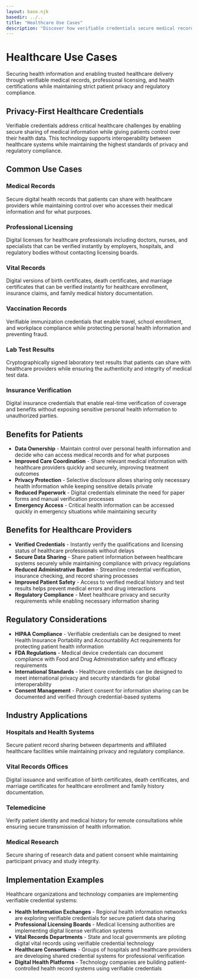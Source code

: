 ```yaml
---
layout: base.njk
basedir: ../..
title: "Healthcare Use Cases"
description: "Discover how verifiable credentials secure medical records, professional licenses, and health certifications while maintaining patient privacy."
---
```


<div class="hero">
  <div class="container">
    <h1>Healthcare Use Cases</h1>
    <p>
Securing health information and enabling trusted healthcare delivery through
verifiable medical records, professional licensing, and health certifications
while maintaining strict patient privacy and regulatory compliance.
    </p>
  </div>
</div>

<section class="content-section">
  <div class="container">
    <h2 class="section-title">Privacy-First Healthcare Credentials</h2>
    <p class="section-subtitle">
Verifiable credentials address critical healthcare challenges by enabling
secure sharing of medical information while giving patients control over
their health data. This technology supports interoperability between
healthcare systems while maintaining the highest standards of privacy and
regulatory compliance.
    </p>
  </div>
</section>

<section class="content-section">
  <div class="container">
    <h2 class="section-title">Common Use Cases</h2>
    <div class="feature-grid">
      <div class="feature-card">
        <h3><i class="fas fa-file-medical"></i>Medical Records</h3>
        <p>
Secure digital health records that patients can share with healthcare
providers while maintaining control over who accesses their medical
information and for what purposes.
        </p>
      </div>
      <div class="feature-card">
        <h3><i class="fas fa-user-md"></i>Professional Licensing</h3>
        <p>
Digital licenses for healthcare professionals including doctors, nurses, and
specialists that can be verified instantly by employers, hospitals, and
regulatory bodies without contacting licensing boards.
        </p>
      </div>
      <div class="feature-card">
        <h3><i class="fas fa-heartbeat"></i>Vital Records</h3>
        <p>
Digital versions of birth certificates, death certificates, and marriage
certificates that can be verified instantly for healthcare enrollment,
insurance claims, and family medical history documentation.
        </p>
      </div>
      <div class="feature-card">
        <h3><i class="fas fa-syringe"></i>Vaccination Records</h3>
        <p>
Verifiable immunization credentials that enable travel, school enrollment,
and workplace compliance while protecting personal health information and
preventing fraud.
        </p>
      </div>
      <div class="feature-card">
        <h3><i class="fas fa-vial"></i>Lab Test Results</h3>
        <p>
Cryptographically signed laboratory test results that patients can share
with healthcare providers while ensuring the authenticity and integrity of
medical test data.
        </p>
      </div>
      <div class="feature-card">
        <h3><i class="fas fa-shield-alt"></i>Insurance Verification</h3>
        <p>
Digital insurance credentials that enable real-time verification of coverage
and benefits without exposing sensitive personal health information to
unauthorized parties.
        </p>
      </div>
    </div>
  </div>
</section>

<section class="content-section">
  <div class="container">
    <h2 class="section-title">Benefits for Patients</h2>
    <ul>
      <li>
<strong>Data Ownership</strong> - Maintain control over personal health
information and decide who can access medical records and for what purposes
      </li>
      <li>
<strong>Improved Care Coordination</strong> - Share relevant medical
information with healthcare providers quickly and securely, improving
treatment outcomes
      </li>
      <li>
<strong>Privacy Protection</strong> - Selective disclosure allows sharing
only necessary health information while keeping sensitive details private
      </li>
      <li>
<strong>Reduced Paperwork</strong> - Digital credentials eliminate the need
for paper forms and manual verification processes
      </li>
      <li>
<strong>Emergency Access</strong> - Critical health information can be
accessed quickly in emergency situations while maintaining security
      </li>
    </ul>
  </div>
</section>

<section class="content-section">
  <div class="container">
    <h2 class="section-title">Benefits for Healthcare Providers</h2>
    <ul>
      <li>
<strong>Verified Credentials</strong> - Instantly verify the qualifications
and licensing status of healthcare professionals without delays
      </li>
      <li>
<strong>Secure Data Sharing</strong> - Share patient information between
healthcare systems securely while maintaining compliance with privacy
regulations
      </li>
      <li>
<strong>Reduced Administrative Burden</strong> - Streamline credential
verification, insurance checking, and record sharing processes
      </li>
      <li>
<strong>Improved Patient Safety</strong> - Access to verified medical
history and test results helps prevent medical errors and drug interactions
      </li>
      <li>
<strong>Regulatory Compliance</strong> - Meet healthcare privacy and
security requirements while enabling necessary information sharing
      </li>
    </ul>
  </div>
</section>

<section class="content-section">
  <div class="container">
    <h2 class="section-title">Regulatory Considerations</h2>
    <ul>
      <li>
<strong>HIPAA Compliance</strong> - Verifiable credentials can be designed
to meet Health Insurance Portability and Accountability Act requirements for
protecting patient health information
      </li>
      <li>
<strong>FDA Regulations</strong> - Medical device credentials can document
compliance with Food and Drug Administration safety and efficacy requirements
      </li>
      <li>
<strong>International Standards</strong> - Healthcare credentials can be
designed to meet international privacy and security standards for global
interoperability
      </li>
      <li>
<strong>Consent Management</strong> - Patient consent for information
sharing can be documented and verified through credential-based systems
      </li>
    </ul>
  </div>
</section>

<section class="content-section">
  <div class="container">
    <h2 class="section-title">Industry Applications</h2>
    <div class="feature-grid">
      <div class="feature-card">
        <h3><i class="fas fa-hospital"></i>Hospitals and Health Systems</h3>
        <p>
Secure patient record sharing between departments and affiliated healthcare
facilities while maintaining privacy and regulatory compliance.
        </p>
      </div>
      <div class="feature-card">
        <h3><i class="fas fa-building"></i>Vital Records Offices</h3>
        <p>
Digital issuance and verification of birth certificates, death certificates,
and marriage certificates for healthcare enrollment and family history
documentation.
        </p>
      </div>
      <div class="feature-card">
        <h3><i class="fas fa-video"></i>Telemedicine</h3>
        <p>
Verify patient identity and medical history for remote consultations while
ensuring secure transmission of health information.
        </p>
      </div>
      <div class="feature-card">
        <h3><i class="fas fa-microscope"></i>Medical Research</h3>
        <p>
Secure sharing of research data and patient consent while maintaining
participant privacy and study integrity.
        </p>
      </div>
    </div>
  </div>
</section>

<section class="content-section">
  <div class="container">
    <h2 class="section-title">Implementation Examples</h2>
    <p>
Healthcare organizations and technology companies are implementing verifiable
credential systems:
    </p>
    <ul>
      <li>
<strong>Health Information Exchanges</strong> - Regional health information
networks are exploring verifiable credentials for secure patient data
sharing
      </li>
      <li>
<strong>Professional Licensing Boards</strong> - Medical licensing
authorities are implementing digital license verification systems
      </li>
      <li>
<strong>Vital Records Departments</strong> - State and local governments are
piloting digital vital records using verifiable credential technology
      </li>
      <li>
<strong>Healthcare Consortiums</strong> - Groups of hospitals and healthcare
providers are developing shared credential systems for professional
verification
      </li>
      <li>
<strong>Digital Health Platforms</strong> - Technology companies are
building patient-controlled health record systems using verifiable
credentials
      </li>
    </ul>
  </div>
</section>